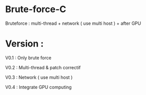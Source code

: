 Brute-force-C
=============

Bruteforce : multi-thread + network ( use multi host ) + after GPU

Version :
=============
V0.1 : Only brute force

V0.2 : Multi-thread & patch correctif

V0.3 : Network ( use multi host )

V0.4 : Integrate GPU computing
